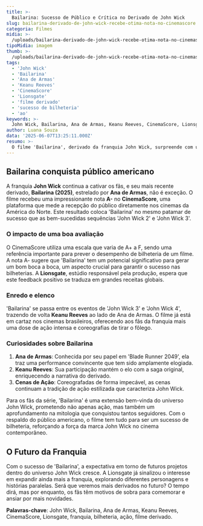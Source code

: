 ```yaml
---
title: >-
  Bailarina: Sucesso de Público e Crítica no Derivado de John Wick
slug: bailarina-derivado-de-john-wick-recebe-otima-nota-no-cinemascore
categoria: Filmes
midia: >-
  /uploads/bailarina-derivado-de-john-wick-recebe-otima-nota-no-cinemascore-thumb.jpeg
tipoMidia: imagem
thumb: >-
  /uploads/bailarina-derivado-de-john-wick-recebe-otima-nota-no-cinemascore-thumb.jpeg
tags:
  - 'John Wick'
  - 'Bailarina'
  - 'Ana de Armas'
  - 'Keanu Reeves'
  - 'CinemaScore'
  - 'Lionsgate'
  - 'filme derivado'
  - 'sucesso de bilheteria'
  - 'ao'
keywords: >-
  John Wick, Bailarina, Ana de Armas, Keanu Reeves, CinemaScore, Lionsgate, filme derivado, sucesso de bilheteria, ação
author: Luana Souza
data: '2025-06-07T13:25:11.000Z'
resumo: >-
  O filme 'Bailarina', derivado da franquia John Wick, surpreende com uma excelente avaliação no CinemaScore, refletindo o entusiasmo dos fãs.
---
```


## Bailarina conquista público americano

A franquia **John Wick** continua a cativar os fãs, e seu mais recente derivado, **Bailarina (2025)**, estrelado por **Ana de Armas**, não é exceção. O filme recebeu uma impressionante nota **A-** no **CinemaScore**, uma plataforma que mede a recepção do público diretamente nos cinemas da América do Norte. Este resultado coloca 'Bailarina' no mesmo patamar de sucesso que as bem-sucedidas sequências 'John Wick 2' e 'John Wick 3'.

### O impacto de uma boa avaliação

O CinemaScore utiliza uma escala que varia de A+ a F, sendo uma referência importante para prever o desempenho de bilheteria de um filme. A nota A- sugere que 'Bailarina' tem um potencial significativo para gerar um bom boca a boca, um aspecto crucial para garantir o sucesso nas bilheterias. A **Lionsgate**, estúdio responsável pela produção, espera que este feedback positivo se traduza em grandes receitas globais.

### Enredo e elenco

'Bailarina' se passa entre os eventos de 'John Wick 3' e 'John Wick 4', trazendo de volta **Keanu Reeves** ao lado de Ana de Armas. O filme já está em cartaz nos cinemas brasileiros, oferecendo aos fãs da franquia mais uma dose de ação intensa e coreografias de tirar o fôlego.

### Curiosidades sobre Bailarina

1. **Ana de Armas**: Conhecida por seu papel em 'Blade Runner 2049', ela traz uma performance convincente que tem sido amplamente elogiada.
2. **Keanu Reeves**: Sua participação mantém o elo com a saga original, enriquecendo a narrativa do derivado.
3. **Cenas de Ação**: Coreografadas de forma impecável, as cenas continuam a tradição de ação estilizada que caracteriza John Wick.

Para os fãs da série, 'Bailarina' é uma extensão bem-vinda do universo John Wick, prometendo não apenas ação, mas também um aprofundamento na mitologia que conquistou tantos seguidores. Com o respaldo do público americano, o filme tem tudo para ser um sucesso de bilheteria, reforçando a força da marca John Wick no cinema contemporâneo.

## O Futuro da Franquia

Com o sucesso de 'Bailarina', a expectativa em torno de futuros projetos dentro do universo John Wick cresce. A Lionsgate já sinalizou o interesse em expandir ainda mais a franquia, explorando diferentes personagens e histórias paralelas. Será que veremos mais derivados no futuro? O tempo dirá, mas por enquanto, os fãs têm motivos de sobra para comemorar e ansiar por mais novidades.

**Palavras-chave**: John Wick, Bailarina, Ana de Armas, Keanu Reeves, CinemaScore, Lionsgate, franquia, bilheteria, ação, filme derivado.